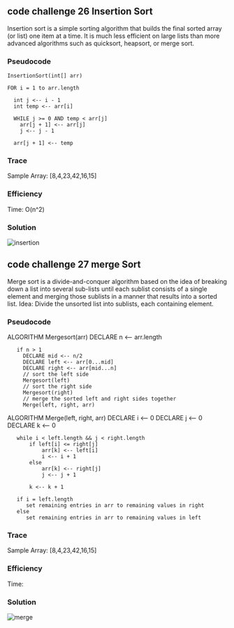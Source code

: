 
## code challenge 26 Insertion Sort 

Insertion sort is a simple sorting algorithm that builds the final sorted array (or list) one item at a time. It is much less efficient on large lists than more advanced algorithms such as quicksort, heapsort, or merge sort.

### Pseudocode
    InsertionSort(int[] arr)
  
    FOR i = 1 to arr.length
    
      int j <-- i - 1
      int temp <-- arr[i]
      
      WHILE j >= 0 AND temp < arr[j]
        arr[j + 1] <-- arr[j]
        j <-- j - 1
        
      arr[j + 1] <-- temp
        
### Trace
Sample Array: [8,4,23,42,16,15]


### Efficiency

Time: O(n^2)


### Solution
![insertion](resources/assets/insertion.jpg)



## code challenge 27 merge Sort

Merge sort is a divide-and-conquer algorithm based on the idea of breaking down a list into several sub-lists until each sublist consists of a single element and merging those sublists in a manner that results into a sorted list. Idea: Divide the unsorted list into sublists, each containing element.
### Pseudocode
   ALGORITHM Mergesort(arr)
       DECLARE n <-- arr.length

       if n > 1
         DECLARE mid <-- n/2
         DECLARE left <-- arr[0...mid]
         DECLARE right <-- arr[mid...n]
         // sort the left side
         Mergesort(left)
         // sort the right side
         Mergesort(right)
         // merge the sorted left and right sides together
         Merge(left, right, arr)

   ALGORITHM Merge(left, right, arr)
       DECLARE i <-- 0
       DECLARE j <-- 0
       DECLARE k <-- 0

       while i < left.length && j < right.length
           if left[i] <= right[j]
               arr[k] <-- left[i]
               i <-- i + 1
           else
               arr[k] <-- right[j]
               j <-- j + 1

           k <-- k + 1

       if i = left.length
          set remaining entries in arr to remaining values in right
       else
          set remaining entries in arr to remaining values in left


### Trace
Sample Array: [8,4,23,42,16,15]


### Efficiency

Time:


### Solution
![merge](resources/assets/27.jpg)
